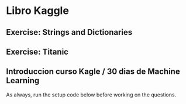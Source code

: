 # Libro Kaggle
## Exercise: Strings and Dictionaries
## Exercise: Titanic
## Introduccion curso Kagle / 30 dias de Machine Learning
As always, run the setup code below before working on the questions.

